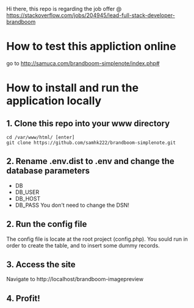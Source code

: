 Hi there, this repo is regarding the job offer @ https://stackoverflow.com/jobs/204945/lead-full-stack-developer-brandboom

# How to test this appliction online
go to http://samuca.com/brandboom-simplenote/index.php#

# How to install and run the application locally

## 1. Clone this repo into your www directory
```
cd /var/www/html/ [enter]
git clone https://github.com/samhk222/brandboom-simplenote.git
```
## 2. Rename .env.dist to .env and change the database parameters
- DB
- DB_USER
- DB_HOST
- DB_PASS
You don't need to change the DSN!

## 2. Run the config file
The config file is locate at the root project (config.php). You sould run in order to create the table, and to insert some dummy records.

## 3. Access the site
Navigate to http://localhost/brandboom-imagepreview

## 4. Profit!